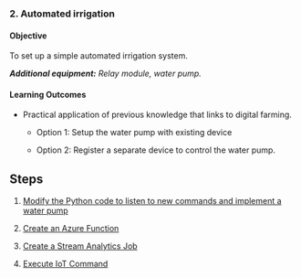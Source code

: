 
### **2. Automated irrigation**

#### Objective

To set up a simple automated irrigation system.

_**Additional equipment:** Relay module, water pump._

#### Learning Outcomes

- Practical application of previous knowledge that links to digital farming.

  - Option 1: Setup the water pump with existing device
  
  - Option 2: Register a separate device to control the water pump.

## Steps

1. [Modify the Python code to listen to new commands and implement a water pump](AutoIrrigation.md)
  
1. [Create an Azure Function](Create_Azure_Function.md)

1. [Create a Stream Analytics Job](Create_stream_analytics.md)

1. [Execute IoT Command](Execute_IoT_Command.md)
